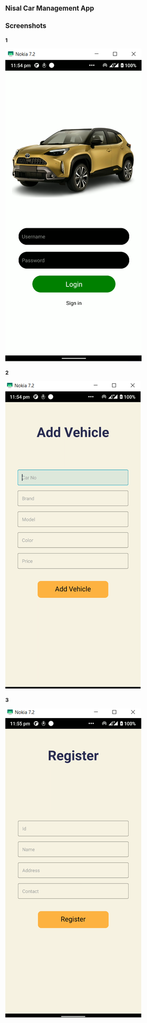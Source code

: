 ## Nisal Car Management App


## Screenshots

### 1
![](assets\s1.png)
### 2
![](assets/s2.png)
### 3
![](assets/s3.png)